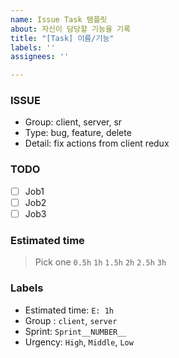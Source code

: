 ```yaml
---
name: Issue Task 템플릿
about: 자신이 담당할 기능을 기록
title: "[Task] 이름/기능"
labels: ''
assignees: ''

---
```


### ISSUE
* Group: client, server, sr
* Type: bug, feature, delete
* Detail: fix actions from client redux

### TODO
- [ ] Job1
- [ ] Job2
- [ ] Job3

### Estimated time
> Pick one
```0.5h```
```1h```
```1.5h```
```2h```
```2.5h```
```3h```

### Labels
- Estimated time: `E: 1h`
- Group : `client`, `server`
- Sprint: `Sprint__NUMBER__`
- Urgency: `High`, `Middle`, `Low`
